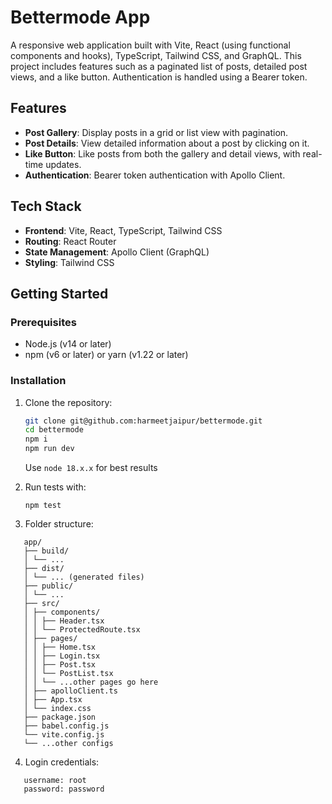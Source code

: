 # Bettermode App

A responsive web application built with Vite, React (using functional components and hooks), TypeScript, Tailwind CSS, and GraphQL. This project includes features such as a paginated list of posts, detailed post views, and a like button. Authentication is handled using a Bearer token.

## Features

- **Post Gallery**: Display posts in a grid or list view with pagination.
- **Post Details**: View detailed information about a post by clicking on it.
- **Like Button**: Like posts from both the gallery and detail views, with real-time updates.
- **Authentication**: Bearer token authentication with Apollo Client.

## Tech Stack

- **Frontend**: Vite, React, TypeScript, Tailwind CSS
- **Routing**: React Router
- **State Management**: Apollo Client (GraphQL)
- **Styling**: Tailwind CSS

## Getting Started

### Prerequisites

- Node.js (v14 or later)
- npm (v6 or later) or yarn (v1.22 or later)

### Installation

1. Clone the repository:

   ```bash
   git clone git@github.com:harmeetjaipur/bettermode.git
   cd bettermode
   npm i
   npm run dev
   ```

   Use `node 18.x.x` for best results

2. Run tests with:

   ```
   npm test
   ```

3. Folder structure:

```
   app/
   ├── build/
   │ └── ...
   ├── dist/
   │ └── ... (generated files)
   ├── public/
   │ └── ...
   ├── src/
   │ ├── components/
   │ │ ├── Header.tsx
   │ │ └── ProtectedRoute.tsx
   │ ├── pages/
   │ │ ├── Home.tsx
   │ │ ├── Login.tsx
   │ │ ├── Post.tsx
   │ │ └── PostList.tsx
   │ │ └── ...other pages go here
   │ ├── apolloClient.ts
   │ ├── App.tsx
   │ └── index.css
   ├── package.json
   ├── babel.config.js
   └── vite.config.js
   └── ...other configs
```

4. Login credentials:

```
   username: root
   password: password
```
